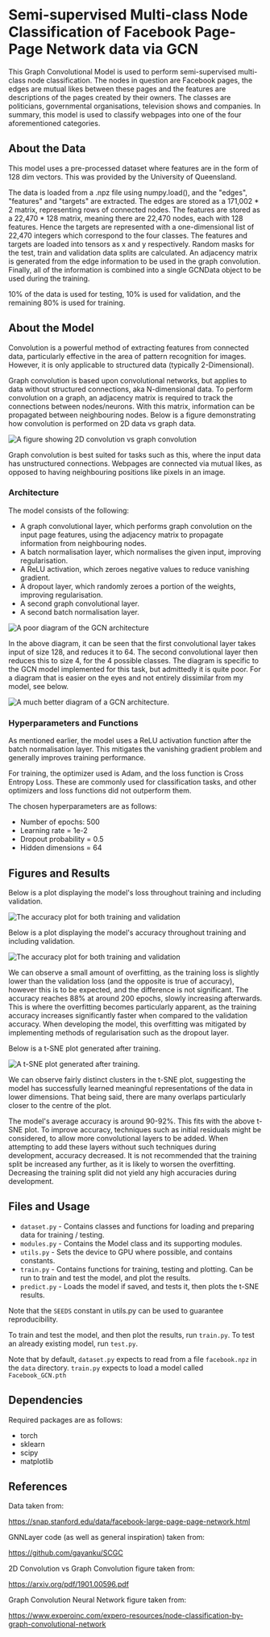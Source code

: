 # Semi-supervised Multi-class Node Classification of Facebook Page-Page Network data via GCN
This Graph Convolutional Model is used to perform semi-supervised multi-class node classification. The nodes in question are Facebook pages, the edges are mutual likes between these pages and the features are descriptions of the pages created by their owners. The classes are politicians, governmental organisations, television shows and companies. In summary, this model is used to classify webpages into one of the four aforementioned categories.

## About the Data
This model uses a pre-processed dataset where features are in the form of 128 dim vectors. This was provided by the University of Queensland.

The data is loaded from a .npz file using numpy.load(), and the "edges", "features" and "targets" are extracted. The edges are stored as a 171,002 * 2 matrix, representing rows of connected nodes. The features are stored as a 22,470 * 128 matrix, meaning there are 22,470 nodes, each with 128 features. Hence the targets are represented with a one-dimensional list of 22,470 integers which correspond to the four classes. The features and targets are loaded into tensors as x and y respectively. Random masks for the test, train and validation data splits are calculated. An adjacency matrix is generated from the edge information to be used in the graph convolution. Finally, all of the information is combined into a single GCNData object to be used during the training.

10% of the data is used for testing, 10% is used for validation, and the remaining 80% is used for training.

## About the Model
Convolution is a powerful method of extracting features from connected data, particularly effective in the area of pattern recognition for images. However, it is only applicable to structured data (typically 2-Dimensional).

Graph convolution is based upon convolutional networks, but applies to data without structured connections, aka N-dimensional data. To perform convolution on a graph, an adjacency matrix is required to track the connections between nodes/neurons. With this matrix, information can be propagated between neighbouring nodes. Below is a figure demonstrating how convolution is performed on 2D data vs graph data.

![A figure showing 2D convolution vs graph convolution](./graphConvFigure.png)

Graph convolution is best suited for tasks such as this, where the input data has unstructured connections. Webpages are connected via mutual likes, as opposed to having neighbouring positions like pixels in an image.

### Architecture
The model consists of the following:
- A graph convolutional layer, which performs graph convolution on the input page features, using the adjacency matrix to propagate information from neighbouring nodes.
- A batch normalisation layer, which normalises the given input, improving regularisation.
- A ReLU activation, which zeroes negative values to reduce vanishing gradient.
- A dropout layer, which randomly zeroes a portion of the weights, improving regularisation.
- A second graph convolutional layer.
- A second batch normalisation layer.

![A poor diagram of the GCN architecture](./gcnDiagram5.png)

In the above diagram, it can be seen that the first convolutional layer takes input of size 128, and reduces it to 64. The second convolutional layer then reduces this to size 4, for the 4 possible classes. The diagram is specific to the GCN model implemented for this task, but admittedly it is quite poor. For a diagram that is easier on the eyes and not entirely dissimilar from my model, see below.

![A much better diagram of a GCN architecture.](./betterGCNdiagram.png)

### Hyperparameters and Functions
As mentioned earlier, the model uses a ReLU activation function after the batch normalisation layer. This mitigates the vanishing gradient problem and generally improves training performance.

For training, the optimizer used is Adam, and the loss function is Cross Entropy Loss. These are commonly used for classification tasks, and other optimizers and loss functions did not outperform them.

The chosen hyperparameters are as follows:
- Number of epochs: 500
- Learning rate = 1e-2
- Dropout probability = 0.5
- Hidden dimensions = 64

## Figures and Results 
Below is a plot displaying the model's loss throughout training and including validation.

![The accuracy plot for both training and validation](./loss.png)

Below is a plot displaying the model's accuracy throughout training and including validation.

![The accuracy plot for both training and validation](./accuracy.png)

We can observe a small amount of overfitting, as the training loss is slightly lower than the validation loss (and the opposite is true of accuracy), however this is to be expected, and the difference is not significant. The accuracy reaches 88% at around 200 epochs, slowly increasing afterwards. This is where the overfitting becomes particularly apparent, as the training accuracy increases significantly faster when compared to the validation accuracy. When developing the model, this overfitting was mitigated by implementing methods of regularisation such as the dropout layer.

Below is a t-SNE plot generated after training.

![A t-SNE plot generated after training.](./tsne_plot.png)

We can observe fairly distinct clusters in the t-SNE plot, suggesting the model has successfully learned meaningful representations of the data in lower dimensions. That being said, there are many overlaps particularly closer to the centre of the plot.

The model's average accuracy is around 90-92%. This fits with the above t-SNE plot. To improve accuracy, techniques such as initial residuals might be considered, to allow more convolutional layers to be added. When attempting to add these layers without such techniques during development, accuracy decreased. It is not recommended that the training split be increased any further, as it is likely to worsen the overfitting. Decreasing the training split did not yield any high accuracies during development.

## Files and Usage
- `dataset.py` - Contains classes and functions for loading and preparing data for training / testing.
- `modules.py` - Contains the Model class and its supporting modules.
- `utils.py` - Sets the device to GPU where possible, and contains constants.
- `train.py` - Contains functions for training, testing and plotting. Can be run to train and test the model, and plot the results.
- `predict.py` - Loads the model if saved, and tests it, then plots the t-SNE results.

Note that the `SEEDS` constant in utils.py can be used to guarantee reproducibility. 

To train and test the model, and then plot the results, run `train.py`. To test an already existing model, run `test.py`.

Note that by default, `dataset.py` expects to read from a file `facebook.npz` in the `data` directory. `train.py` expects to load a model called `Facebook_GCN.pth`

## Dependencies
Required packages are as follows:
- torch
- sklearn
- scipy
- matplotlib

## References

Data taken from:

https://snap.stanford.edu/data/facebook-large-page-page-network.html

GNNLayer code (as well as general inspiration) taken from:

https://github.com/gayanku/SCGC

2D Convolution vs Graph Convolution figure taken from:

https://arxiv.org/pdf/1901.00596.pdf

Graph Convolution Neural Network figure taken from:

https://www.experoinc.com/expero-resources/node-classification-by-graph-convolutional-network